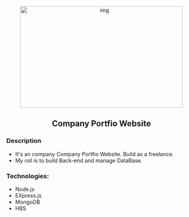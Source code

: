 <div align="center">
<img alt="img" height="270" width="430px" src="https://encrypted-tbn0.gstatic.com/images?q=tbn:ANd9GcSz2dR92_U8iEYkGeLxfty3qeMu9j1aw2LJEg&usqp=CAU" />
<h2>Company Portfio Website</h2>
</div>



### Description

- It's an company Company Portfio Website. Build as a freelance.
- My roll is to build Back-end and manage DataBase.

### Technologies:

- Node.js
- EXpress.js
- MongoDB
- HBS
